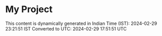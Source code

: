 # My Project

This content is dynamically generated in Indian Time (IST): 2024-02-29 23:21:51 IST
Converted to UTC: 2024-02-29 17:51:51 UTC
